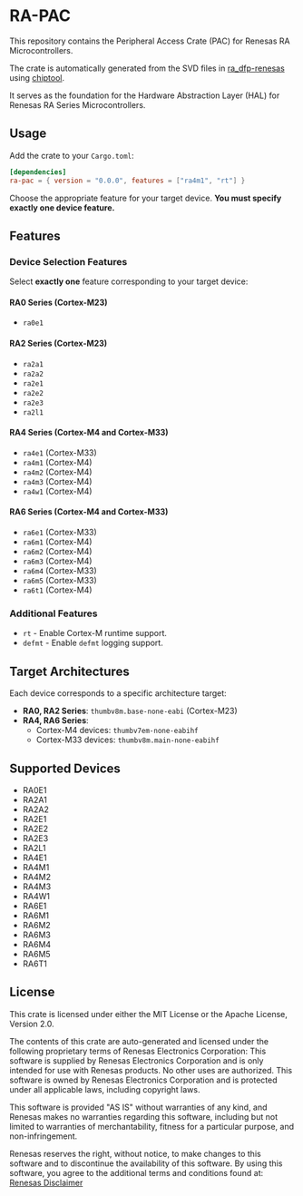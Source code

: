 # RA-PAC

This repository contains the Peripheral Access Crate (PAC) for Renesas RA Microcontrollers.

The crate is automatically generated from the SVD files in [ra_dfp-renesas](https://www.keil.arm.com/packs/ra_dfp-renesas/versions/) using [chiptool](https://github.com/embassy-rs/chiptool/).

It serves as the foundation for the Hardware Abstraction Layer (HAL) for Renesas RA Series Microcontrollers.

## Usage

Add the crate to your `Cargo.toml`:

```toml
[dependencies]
ra-pac = { version = "0.0.0", features = ["ra4m1", "rt"] }
```

Choose the appropriate feature for your target device. **You must specify exactly one device feature.**

## Features

### Device Selection Features

Select **exactly one** feature corresponding to your target device:

#### RA0 Series (Cortex-M23)

- `ra0e1`

#### RA2 Series (Cortex-M23)

- `ra2a1`
- `ra2a2`
- `ra2e1`
- `ra2e2`
- `ra2e3`
- `ra2l1`

#### RA4 Series (Cortex-M4 and Cortex-M33)

- `ra4e1` (Cortex-M33)
- `ra4m1` (Cortex-M4)
- `ra4m2` (Cortex-M4)
- `ra4m3` (Cortex-M4)
- `ra4w1` (Cortex-M4)

#### RA6 Series (Cortex-M4 and Cortex-M33)

- `ra6e1` (Cortex-M33)
- `ra6m1` (Cortex-M4)
- `ra6m2` (Cortex-M4)
- `ra6m3` (Cortex-M4)
- `ra6m4` (Cortex-M33)
- `ra6m5` (Cortex-M33)
- `ra6t1` (Cortex-M4)

### Additional Features

- `rt` - Enable Cortex-M runtime support.
- `defmt` - Enable `defmt` logging support.

## Target Architectures

Each device corresponds to a specific architecture target:

- **RA0, RA2 Series**: `thumbv8m.base-none-eabi` (Cortex-M23)
- **RA4, RA6 Series**:
  - Cortex-M4 devices: `thumbv7em-none-eabihf`
  - Cortex-M33 devices: `thumbv8m.main-none-eabihf`

## Supported Devices

- RA0E1
- RA2A1
- RA2A2
- RA2E1
- RA2E2
- RA2E3
- RA2L1
- RA4E1
- RA4M1
- RA4M2
- RA4M3
- RA4W1
- RA6E1
- RA6M1
- RA6M2
- RA6M3
- RA6M4
- RA6M5
- RA6T1

## License

This crate is licensed under either the MIT License or the Apache License, Version 2.0.

The contents of this crate are auto-generated and licensed under the following proprietary terms of Renesas Electronics Corporation:
This software is supplied by Renesas Electronics Corporation and is only intended for use with Renesas products. No other uses are authorized. This software is owned by Renesas Electronics Corporation and is protected under all applicable laws, including copyright laws.

This software is provided "AS IS" without warranties of any kind, and Renesas makes no warranties regarding this software, including but not limited to
warranties of merchantability, fitness for a particular purpose, and non-infringement.

Renesas reserves the right, without notice, to make changes to this software and to discontinue the availability of this software. By using this software,
you agree to the additional terms and conditions found at:
[Renesas Disclaimer](http://www.renesas.com/disclaimer)
